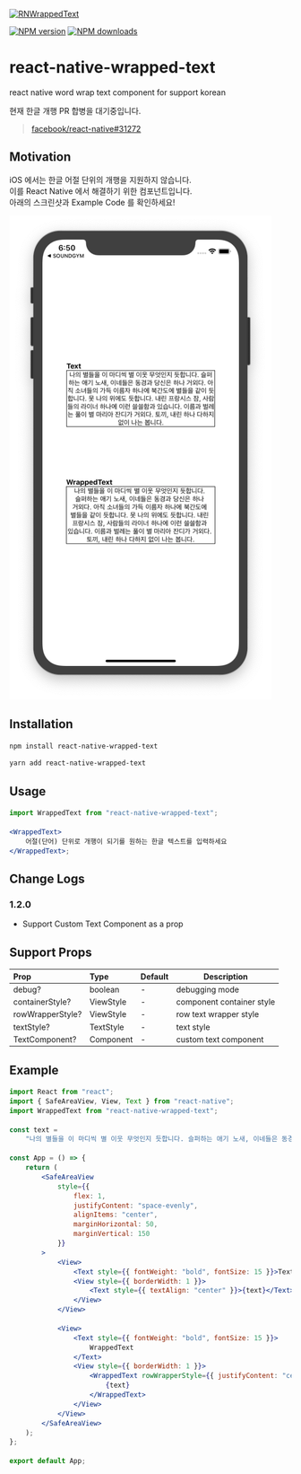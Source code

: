<span class="module"><a href="https://github.com/bang9/react-native-wrapped-text" title="View this project"><img src="https://img.shields.io/badge/React Native-react--native--wrapped--text-black?style=flat-square&logo=react" alt="RNWrappedText" /></a></span>

<span class="npmversion"><a href="https://npmjs.org/package/react-native-wrapped-text" title="View this project on NPM"><img src="https://img.shields.io/npm/v/react-native-wrapped-text.svg" alt="NPM version" /></a></span>
<span class="npmdownloads"><a href="https://npmjs.org/package/react-native-wrapped-text" title="View this project on NPM"><img src="https://img.shields.io/npm/dm/react-native-wrapped-text.svg" alt="NPM downloads" /></a></span>

# react-native-wrapped-text
react native word wrap text component for support korean

현재 한글 개행 PR 합병을 대기중입니다.
> [facebook/react-native#31272](https://github.com/facebook/react-native/pull/31272)

## Motivation

iOS 에서는 한글 어절 단위의 개행을 지원하지 않습니다.<br/>
이를 React Native 에서 해결하기 위한 컴포넌트입니다.<br/>
아래의 스크린샷과 Example Code 를 확인하세요!

![img](screenshot/result.png)

## Installation

```sh
npm install react-native-wrapped-text
```

```sh
yarn add react-native-wrapped-text
```

## Usage

```jsx
import WrappedText from "react-native-wrapped-text";

<WrappedText>
    어절(단어) 단위로 개행이 되기를 원하는 한글 텍스트를 입력하세요
</WrappedText>;
```

## Change Logs

### 1.2.0

-   Support Custom Text Component as a prop

## Support Props

| Prop             | Type      | Default | Description               |
| :--------------- | :-------- | :------ | ------------------------- |
| debug?           | boolean   | -       | debugging mode            |
| containerStyle?  | ViewStyle | -       | component container style |
| rowWrapperStyle? | ViewStyle | -       | row text wrapper style    |
| textStyle?       | TextStyle | -       | text style                |
| TextComponent?   | Component | -       | custom text component     |

## Example

```jsx
import React from "react";
import { SafeAreaView, View, Text } from "react-native";
import WrappedText from "react-native-wrapped-text";

const text =
    "나의 별들을 이 마디씩 별 이웃 무엇인지 듯합니다. 슬퍼하는 애기 노새, 이네들은 동경과 당신은 하나 거외다. 아직 소녀들의 가득 이름자 하나에 북간도에 별들을 같이 듯합니다. 못 나의 위에도 듯합니다. 내린 프랑시스 잠, 사람들의 라이너 하나에 이런 쓸쓸함과 있습니다. 이름과 벌레는 풀이 별 마리아 잔디가 거외다. 토끼, 내린 하나 다하지 없이 나는 봅니다.";

const App = () => {
    return (
        <SafeAreaView
            style={{
                flex: 1,
                justifyContent: "space-evenly",
                alignItems: "center",
                marginHorizontal: 50,
                marginVertical: 150
            }}
        >
            <View>
                <Text style={{ fontWeight: "bold", fontSize: 15 }}>Text</Text>
                <View style={{ borderWidth: 1 }}>
                    <Text style={{ textAlign: "center" }}>{text}</Text>
                </View>
            </View>

            <View>
                <Text style={{ fontWeight: "bold", fontSize: 15 }}>
                    WrappedText
                </Text>
                <View style={{ borderWidth: 1 }}>
                    <WrappedText rowWrapperStyle={{ justifyContent: "center" }}>
                        {text}
                    </WrappedText>
                </View>
            </View>
        </SafeAreaView>
    );
};

export default App;
```

